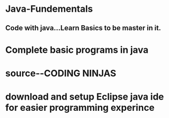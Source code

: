 # Java-Fundementals
 
 ## Code with java...Learn Basics to be master in it.

 # Complete basic programs in java
 # source--CODING NINJAS 


# download and setup Eclipse java ide for easier programming experince